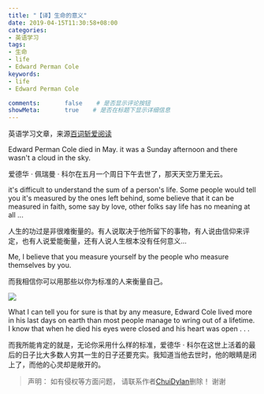 ```yaml
---
title: "【译】生命的意义"
date: 2019-04-15T11:30:58+08:00
categories:
- 英语学习
tags:
- 生命
- life
- Edward Perman Cole
keywords:
- life
- Edward Perman Cole

comments:       false    # 是否显示评论按钮
showMeta:       true    # 是否在标题下显示详细信息
---
```


英语学习文章，来源[百词斩爱阅读](https://ireading.baicizhan.com/react_reading/reading/article/161?buid=1352488830&from=singlemessage&ts=1555471953000)

<!--more-->

Edward Perman Cole died in May. it was a Sunday afternoon and there wasn't a cloud in the sky.

爱德华 · 佩瑞曼 · 科尔在五月一个周日下午去世了，那天天空万里无云。

it's difficult to understand the sum of a person's life. Some people would tell you it's measured by the ones left behind, some believe that it can be measured in faith, some say by love, other folks say life has no meaning at all ...

人生的功过是非很难衡量的。有人说取决于他所留下的事物，有人说由信仰来评定，也有人说爱能衡量，还有人说人生根本没有任何意义...

Me, I believe that you measure yourself by the people who measure themselves by you.

而我相信你可以用那些以你为标准的人来衡量自己。

<img src="/the-meaning-of-life.jpg">

What I can tell you for sure is that by any measure, Edward Cole lived more in his last days on earth than most people manage to wring out of a lifetime. I know that when he died his eyes were closed and his heart was open . . .

而我所能肯定的就是，无论你采用什么样的标准，爱德华 · 科尔在这世上活着的最后的日子比大多数人穷其一生的日子还要充实。我知道当他去世时，他的眼睛是闭上了，而他的心灵却是敞开的。

> 声明： 如有侵权等方面问题， 请联系作者<a href=mailto:chuidylan@gmail.com>ChuiDylan</a>删除！ 谢谢
